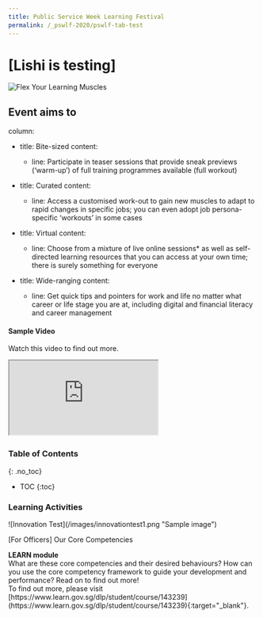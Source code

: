 ```yaml
---
title: Public Service Week Learning Festival
permalink: /_pswlf-2020/pswlf-tab-test
---
```

# [Lishi is testing]
![Flex Your Learning Muscles](/images/pswlflearningmuscles.png "Virtual Gym")

## Event aims to

column:
  - title: Bite-sized
    content:
    - line: Participate in teaser sessions that provide sneak previews (‘warm-up’) of full training programmes available (full workout)
    
  - title: Curated
    content:
    - line: Access a customised work-out to gain new muscles to adapt to rapid changes in specific jobs; you can even adopt job persona-specific ‘workouts’ in some cases

  - title: Virtual
    content:
    - line: Choose from a mixture of live online sessions* as well as self-directed learning resources that you can access at your own time; there is surely something for everyone

  - title: Wide-ranging
    content:
    - line: Get quick tips and pointers for work and life no matter what career or life stage you are at, including digital and financial literacy and career management


#### Sample Video

Watch this video to find out more.

<div class="resp-container">
	<iframe class="resp-iframe" src="https://vimeo.com/manage/441217698/general" gesture="media" allow="encrypted-media" allowfullscreen></iframe>
</div>

### **Table of Contents**
{: .no_toc}
- TOC
{:toc}
### **Learning Activities**
<div class="row">
    <div class="col is-4">
        ![Innovation Test](/images/innovationtest1.png "Sample image")
    </div>
    <div class="col is-8">
        <p class="title is-4">[For Officers] Our Core Competencies</p>
        <strong>LEARN module</strong>
        <br> What are these core competencies and their desired behaviours? How can you use the core competency framework to guide your development and performance? Read on to find out more!
	<br> To find out more, please visit [https://www.learn.gov.sg/dlp/student/course/143239](https://www.learn.gov.sg/dlp/student/course/143239){:target="_blank"}.
    </div>
</div>

